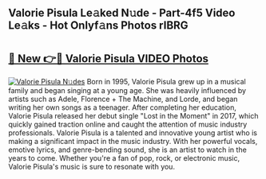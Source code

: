 ## Valorie Pisula Le𝚊ked N𝚞de - Part-4f5 Video Le𝚊ks - Hot Onlyf𝚊ns Photos rIBRG

# <h2><a href="http://ac51964.deff.icu/?id=Valorie+Pisula">🔗 New 👉🔴 Valorie Pisula VIDEO Photos</a></h2>

[![Valorie Pisula N𝚞des](https://i.imgur.com/rIISA9y.gif)](http://ac51964.deff.icu/?id=Valorie+Pisula)
Born in 1995, Valorie Pisula grew up in a musical family and began singing at a young age. She was heavily influenced by artists such as Adele, Florence + The Machine, and Lorde, and began writing her own songs as a teenager. After completing her education, Valorie Pisula released her debut single "Lost in the Moment" in 2017, which quickly gained traction online and caught the attention of music industry professionals. Valorie Pisula is a talented and innovative young artist who is making a significant impact in the music industry. With her powerful vocals, emotive lyrics, and genre-bending sound, she is an artist to watch in the years to come. Whether you're a fan of pop, rock, or electronic music, Valorie Pisula's music is sure to resonate with you.
